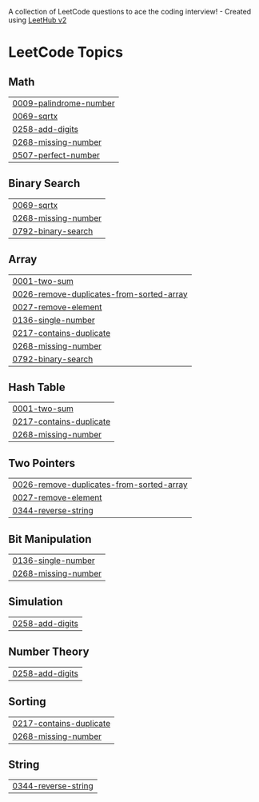 A collection of LeetCode questions to ace the coding interview! - Created using [LeetHub v2](https://github.com/arunbhardwaj/LeetHub-2.0)
<!---LeetCode Topics Start-->
# LeetCode Topics
## Math
|  |
| ------- |
| [0009-palindrome-number](https://github.com/Orshitha16/Leetcode/tree/master/0009-palindrome-number) |
| [0069-sqrtx](https://github.com/Orshitha16/Leetcode/tree/master/0069-sqrtx) |
| [0258-add-digits](https://github.com/Orshitha16/Leetcode/tree/master/0258-add-digits) |
| [0268-missing-number](https://github.com/Orshitha16/Leetcode/tree/master/0268-missing-number) |
| [0507-perfect-number](https://github.com/Orshitha16/Leetcode/tree/master/0507-perfect-number) |
## Binary Search
|  |
| ------- |
| [0069-sqrtx](https://github.com/Orshitha16/Leetcode/tree/master/0069-sqrtx) |
| [0268-missing-number](https://github.com/Orshitha16/Leetcode/tree/master/0268-missing-number) |
| [0792-binary-search](https://github.com/Orshitha16/Leetcode/tree/master/0792-binary-search) |
## Array
|  |
| ------- |
| [0001-two-sum](https://github.com/Orshitha16/Leetcode/tree/master/0001-two-sum) |
| [0026-remove-duplicates-from-sorted-array](https://github.com/Orshitha16/Leetcode/tree/master/0026-remove-duplicates-from-sorted-array) |
| [0027-remove-element](https://github.com/Orshitha16/Leetcode/tree/master/0027-remove-element) |
| [0136-single-number](https://github.com/Orshitha16/Leetcode/tree/master/0136-single-number) |
| [0217-contains-duplicate](https://github.com/Orshitha16/Leetcode/tree/master/0217-contains-duplicate) |
| [0268-missing-number](https://github.com/Orshitha16/Leetcode/tree/master/0268-missing-number) |
| [0792-binary-search](https://github.com/Orshitha16/Leetcode/tree/master/0792-binary-search) |
## Hash Table
|  |
| ------- |
| [0001-two-sum](https://github.com/Orshitha16/Leetcode/tree/master/0001-two-sum) |
| [0217-contains-duplicate](https://github.com/Orshitha16/Leetcode/tree/master/0217-contains-duplicate) |
| [0268-missing-number](https://github.com/Orshitha16/Leetcode/tree/master/0268-missing-number) |
## Two Pointers
|  |
| ------- |
| [0026-remove-duplicates-from-sorted-array](https://github.com/Orshitha16/Leetcode/tree/master/0026-remove-duplicates-from-sorted-array) |
| [0027-remove-element](https://github.com/Orshitha16/Leetcode/tree/master/0027-remove-element) |
| [0344-reverse-string](https://github.com/Orshitha16/Leetcode/tree/master/0344-reverse-string) |
## Bit Manipulation
|  |
| ------- |
| [0136-single-number](https://github.com/Orshitha16/Leetcode/tree/master/0136-single-number) |
| [0268-missing-number](https://github.com/Orshitha16/Leetcode/tree/master/0268-missing-number) |
## Simulation
|  |
| ------- |
| [0258-add-digits](https://github.com/Orshitha16/Leetcode/tree/master/0258-add-digits) |
## Number Theory
|  |
| ------- |
| [0258-add-digits](https://github.com/Orshitha16/Leetcode/tree/master/0258-add-digits) |
## Sorting
|  |
| ------- |
| [0217-contains-duplicate](https://github.com/Orshitha16/Leetcode/tree/master/0217-contains-duplicate) |
| [0268-missing-number](https://github.com/Orshitha16/Leetcode/tree/master/0268-missing-number) |
## String
|  |
| ------- |
| [0344-reverse-string](https://github.com/Orshitha16/Leetcode/tree/master/0344-reverse-string) |
<!---LeetCode Topics End-->